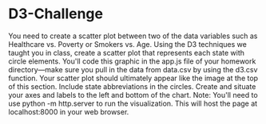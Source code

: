 # D3-Challenge
You need to create a scatter plot between two of the data variables such as Healthcare vs. Poverty or Smokers vs. Age. Using the D3 techniques we taught you in class, create a scatter plot that represents each state with circle elements. You'll code this graphic in the app.js file of your homework directory—make sure you pull in the data from data.csv by using the d3.csv function. Your scatter plot should ultimately appear like the image at the top of this section.   Include state abbreviations in the circles.   Create and situate your axes and labels to the left and bottom of the chart.   Note: You'll need to use python -m http.server to run the visualization. This will host the page at localhost:8000 in your web browser.
